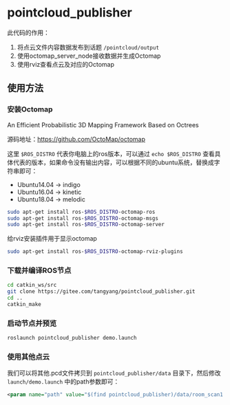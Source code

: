 # pointcloud_publisher

此代码的作用：

1. 将点云文件内容数据发布到话题 `/pointcloud/output`
2. 使用octomap_server_node接收数据并生成Octomap
3. 使用rviz查看点云及对应的Octomap

## 使用方法

### 安装Octomap

An Efficient Probabilistic 3D Mapping Framework Based on Octrees

源码地址：https://github.com/OctoMap/octomap

这里 `$ROS_DISTRO` 代表你电脑上的ros版本，可以通过 `echo $ROS_DISTRO` 查看具体代表的版本，如果命令没有输出内容，可以根据不同的ubuntu系统，替换成字符串即可：

- Ubuntu14.04 -> indigo
- Ubuntu16.04 -> kinetic
- Ubuntu18.04 -> melodic

```bash
sudo apt-get install ros-$ROS_DISTRO-octomap-ros 
sudo apt-get install ros-$ROS_DISTRO-octomap-msgs
sudo apt-get install ros-$ROS_DISTRO-octomap-server
```

给rviz安装插件用于显示octomap

```bash
sudo apt-get install ros-$ROS_DISTRO-octomap-rviz-plugins
```



### 下载并编译ROS节点

```bash
cd catkin_ws/src
git clone https://gitee.com/tangyang/pointcloud_publisher.git
cd ..
catkin_make
```

### 启动节点并预览

```bash
roslaunch pointcloud_publisher demo.launch
```

### 使用其他点云

我们可以将其他.pcd文件拷贝到 `pointcloud_publisher/data` 目录下，然后修改 `launch/demo.launch` 中的path参数即可：

```xml
<param name="path" value="$(find pointcloud_publisher)/data/room_scan1.pcd" type="str" />
```

